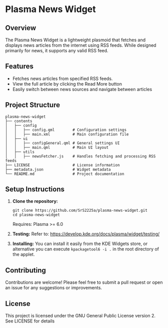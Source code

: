 # Plasma News Widget

## Overview
The Plasma News Widget is a lightweight plasmoid that fetches and displays news articles from the internet using RSS feeds. While designed primarily for news, it supports any valid RSS feed.

## Features
- Fetches news articles from specified RSS feeds.
- View the full article by clicking the Read More button
- Easily switch between news sources and navigate between articles

## Project Structure
```
plasma-news-widget
├── contents
│   ├── config
│   │   ├── config.qml        # Configuration settings  
│   │   ├── main.xml          # Main configuration file  
│   ├── ui
│   │   ├── configGeneral.qml # General settings UI  
│   │   ├── main.qml          # Main UI layout  
│   ├── utils
│   │   ├── newsFetcher.js    # Handles fetching and processing RSS feeds  
├── LICENSE                   # License information  
├── metadata.json             # Widget metadata  
└── README.md                 # Project documentation  
```

## Setup Instructions
1. **Clone the repository:**
   ```
   git clone https://github.com/SrS2225a/plasma-news-widget.git
   cd plasma-news-widget
   ```
   Requires:  Plasma >= 6.0

2. **Testing:**
   Refer to: https://develop.kde.org/docs/plasma/widget/testing/

3. **Installing:**
   You can install it easily from the KDE Widgets store, or alternative you can execute `kpackagetool6 -i .` in the root directory of the applet.

## Contributing
Contributions are welcome! Please feel free to submit a pull request or open an issue for any suggestions or improvements.

## License
This project is licensed under the GNU General Public License version 2. See LICENSE for details
